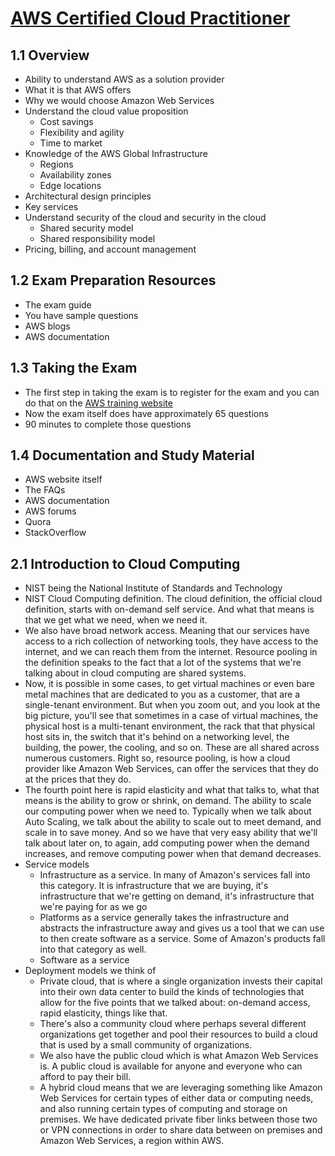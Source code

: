# [AWS Certified Cloud Practitioner](https://learning.oreilly.com/videos/aws-certified-cloud/9780135175507/9780135175507-accp_01_00_00_00)
## 1.1 Overview
- Ability to understand AWS as a solution provider
- What it is that AWS offers 
- Why we would choose Amazon Web Services
- Understand the cloud value proposition
  - Cost savings
  - Flexibility and agility
  - Time to market
- Knowledge of the AWS Global Infrastructure
  - Regions
  - Availability zones
  - Edge locations
- Architectural design principles
- Key services
- Understand security of the cloud and security in the cloud
  - Shared security model
  - Shared responsibility model
- Pricing, billing, and account management
## 1.2 Exam Preparation Resources
- The exam guide
- You have sample questions
- AWS blogs
- AWS documentation
## 1.3 Taking the Exam
- The first step in taking the exam is to register for the exam and you can do that on the [AWS training website](http://www.aws.training)
- Now the exam itself does have approximately 65 questions
- 90 minutes to complete those questions
## 1.4 Documentation and Study Material
- AWS website itself
- The FAQs
- AWS documentation
- AWS forums
- Quora
- StackOverflow
## 2.1 Introduction to Cloud Computing
- NIST being the National Institute of Standards and Technology
- NIST Cloud Computing definition. The cloud definition, the official cloud definition, starts with on-demand self service. And what that means is that we get what we need, when we need it.
- We also have broad network access. Meaning that our services have access to a rich collection of networking tools, they have access to the internet, and we can reach them from the internet. Resource pooling in the definition speaks to the fact that a lot of the systems that we're talking about in cloud computing are shared systems. 
- Now, it is possible in some cases, to get virtual machines or even bare metal machines that are dedicated to you as a customer, that are a single-tenant environment. But when you zoom out, and you look at the big picture, you'll see that sometimes in a case of virtual machines, the physical host is a multi-tenant environment, the rack that that physical host sits in, the switch that it's behind on a networking level, the building, the power, the cooling, and so on. These are all shared across numerous customers. Right so, resource pooling, is how a cloud provider like Amazon Web Services, can offer the services that they do at the prices that they do. 
- The fourth point here is rapid elasticity and what that talks to, what that means is the ability to grow or shrink, on demand. The ability to scale our computing power when we need to. Typically when we talk about Auto Scaling, we talk about the ability to scale out to meet demand, and scale in to save money. And so we have that very easy ability that we'll talk about later on, to again, add computing power when the demand increases, and remove computing power when that demand decreases. 
- Service models
  - Infrastructure as a service. In many of Amazon's services fall into this category. It is infrastructure that we are buying, it's infrastructure that we're getting on demand, it's infrastructure that we're paying for as we go
  - Platforms as a service generally takes the infrastructure and abstracts the infrastructure away and gives us a tool that we can use to then create software as a service. Some of Amazon's products fall into that category as well.
  - Software as a service
- Deployment models we think of
  - Private cloud, that is where a single organization invests their capital into their own data center to build the kinds of technologies that allow for the five points that we talked about: on-demand access, rapid elasticity, things like that. 
  - There's also a community cloud where perhaps several different organizations get together and pool their resources to build a cloud that is used by a small community of organizations. 
  - We also have the public cloud which is what Amazon Web Services is. A public cloud is available for anyone and everyone who can afford to pay their bill. 
  - A hybrid cloud means that we are leveraging something like Amazon Web Services for certain types of either data or computing needs, and also running certain types of computing and storage on premises. We have dedicated private fiber links between those two or VPN connections in order to share data between on premises and Amazon Web Services, a region within AWS.
